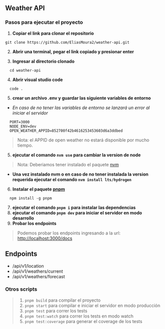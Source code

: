 ## Weather API

### Pasos para ejecutar el proyecto
1. **Copiar el link para clonar el repositorio**
```
git clone https://github.com/EliasMoura2/weather-api.git
```
2. **Abrir una terminal, pegar el link copiado y presionar enter**

3. **Ingresar al directorio clonado**
```
  cd weather-api
```

4. **Abrir visual studio code**
```
  code .
```

5. **crear un archivo .env y guardar las siguiente variables de entorno**
  - *En caso de no tener las variables de entorno se lanzará un error al iniciar el servidor*
  ```
    PORT=3000
    NODE_ENV=dev
    OPEN_WEATHER_APPID=852700f42b4616253453603d6a3ddbed
  ```
  > Nota: el APPID de open weather no estará disponible por mucho tiempo.

5. **ejecutar el comando `nvm use` para cambiar la version de node**
  > Nota: Deberiamos tener instalado el paquete [nvm](https://github.com/nvm-sh/nvm?tab=readme-ov-file#installing-and-updating)

  - **Una vez instalado nvm o en caso de no tener instalada la version requerida ejecutar el comando `nvm install lts/hydrogen`**

6. **Instalar el paquete [pnpm](https://pnpm.io/installation)**
```
  npm install -g pnpm
```
7. **ejecutar el comando `pnpm i` para instalar las dependencias**
8. **ejecutar el comando `pnpm dev` para iniciar el servidor en modo desarrollo**
9. **Probar los endpoints**
  > Podemos probar los endpoints ingresando a la url: [http://localhost:3000/docs](http://localhost:3000/docs)

## Endpoints
  - /api/v1/location
  - /api/v1/weathers/current
  - /api/v1/weathers/forecast

### Otros scripts
> 1. `pnpm build` para compilar el proyecto
> 2. `pnpm start` para compilar e iniciar el servidor en modo producción
> 3. `pnpm test` para correr los tests
> 4. `pnpm test:watch` para correr los tests en modo watch
> 4. `pnpm test:coverage` para generar el coverage de los tests